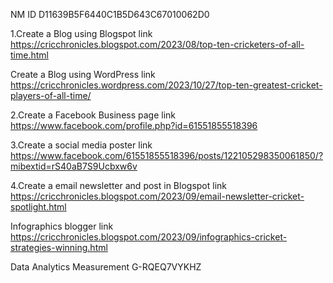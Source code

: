 NM ID D11639B5F6440C1B5D643C67010062D0 

1.Create a Blog using Blogspot link https://cricchronicles.blogspot.com/2023/08/top-ten-cricketers-of-all-time.html

Create a Blog using WordPress link https://cricchronicles.wordpress.com/2023/10/27/top-ten-greatest-cricket-players-of-all-time/ 

2.Create a Facebook Business page link https://www.facebook.com/profile.php?id=61551855518396 

3.Create a social media poster link https://www.facebook.com/61551855518396/posts/122105298350061850/?mibextid=rS40aB7S9Ucbxw6v 

4.Create a email newsletter and post in Blogspot link https://cricchronicles.blogspot.com/2023/09/email-newsletter-cricket-spotlight.html

Infographics blogger link https://cricchronicles.blogspot.com/2023/09/infographics-cricket-strategies-winning.html 

Data Analytics Measurement G-RQEQ7VYKHZ

